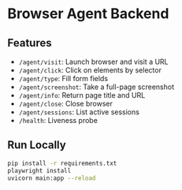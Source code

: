 # Browser Agent Backend

## Features

- `/agent/visit`: Launch browser and visit a URL
- `/agent/click`: Click on elements by selector
- `/agent/type`: Fill form fields
- `/agent/screenshot`: Take a full-page screenshot
- `/agent/info`: Return page title and URL
- `/agent/close`: Close browser
- `/agent/sessions`: List active sessions
- `/health`: Liveness probe

## Run Locally

```bash
pip install -r requirements.txt
playwright install
uvicorn main:app --reload
```
